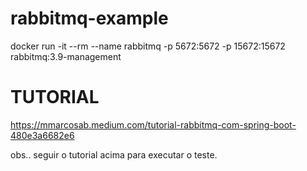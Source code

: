 # rabbitmq-example

docker run -it --rm --name rabbitmq -p 5672:5672 -p 15672:15672 rabbitmq:3.9-management


# TUTORIAL

https://mmarcosab.medium.com/tutorial-rabbitmq-com-spring-boot-480e3a6682e6

obs.. seguir o tutorial acima para executar o teste.